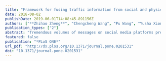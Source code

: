```yaml
---
title: "Framework for fusing traffic information from social and physical transportation data"
date: 2018-08-02
publishDate: 2019-06-01T14:08:45.891156Z
authors: ["**Zhihao Zheng**", "Chengcheng Wang", "Pu Wang", "Yusha Xiong", "Fan Zhang", "Yisheng Lv"]
publication_types: ["2"]
abstract: "Tremendous volumes of messages on social media platforms provide supplementary traffic information and encapsulate crowd wisdom for solving transportation problems. However, social media messages manifested in human languages are usually characterized with redundant, fuzzy and subjective features. Here, we develop a data fusion framework to identify social media messages reporting non-recurring traffic events by connecting the traffic events with traffic states inferred from taxi global positioning system (GPS) data. Temporal-spatial information of traffic anomalies caused by the traffic events are then retrieved from anomalous traffic states. The proposed framework successfully identified accidental traffic events with various scales and exhibited strong performance in event descriptions. Even though social media messages are generally posted after the occurrence of anomalous traffic states, resourceful event descriptions in the messages are helpful in explaining traffic anomalies and for deploying suitable countermeasures."
featured: false
publication: "*PLoS ONE*"
url_pdf: "http://dx.plos.org/10.1371/journal.pone.0201531"
doi: "10.1371/journal.pone.0201531"
---
```


